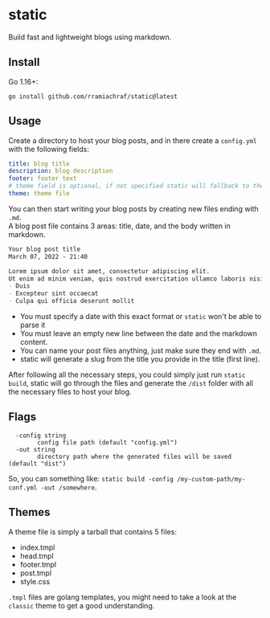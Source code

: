 # static
Build fast and lightweight blogs using markdown.

## Install
Go 1.16+:
```
go install github.com/rramiachraf/static@latest
```

## Usage
Create a directory to host your blog posts, and in there create a `config.yml` with the following fields:

```yaml
title: blog title
description: blog description
footer: footer text
# theme field is optional, if not specified static will fallback to the default theme.
theme: theme file
```

You can then start writing your blog posts by creating new files ending with `.md`.  
A blog post file contains 3 areas: title, date, and the body written in markdown.

```md
Your blog post title
March 07, 2022 - 21:40

Lorem ipsum dolor sit amet, consectetur adipiscing elit. 
Ut enim ad minim veniam, quis nostrud exercitation ullamco laboris nisi ut aliquip ex:
- Duis
- Excepteur sint occaecat
- Culpa qui officia deserunt mollit
```

* You must specify a date with this exact format or `static` won't be able to parse it
* You must leave an empty new line between the date and the markdown content.
* You can name your post files anything, just make sure they end with `.md`.
* static will generate a slug from the title you provide in the title (first line).

After following all the necessary steps, you could simply just run `static build`, static will go through the files and generate the `/dist` folder with all the necessary files to host your blog.

## Flags
```
  -config string
    	config file path (default "config.yml")
  -out string
    	directory path where the generated files will be saved (default "dist")
```
So, you can something like: `static build -config /my-custom-path/my-conf.yml -out /somewhere`.

## Themes
A theme file is simply a tarball that contains 5 files:

- index.tmpl
- head.tmpl
- footer.tmpl
- post.tmpl
- style.css

`.tmpl` files are golang templates, you might need to take a look at the `classic` theme to get a good understanding.
